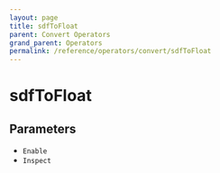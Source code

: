 ```yaml
---
layout: page
title: sdfToFloat
parent: Convert Operators
grand_parent: Operators
permalink: /reference/operators/convert/sdfToFloat
---
```


# sdfToFloat

## Parameters

* `Enable`
* `Inspect`
